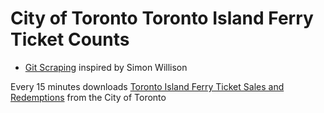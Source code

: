 # City of Toronto Toronto Island Ferry Ticket Counts

- [Git Scraping](https://simonwillison.net/2020/Oct/9/git-scraping/) inspired by Simon Willison

Every 15 minutes downloads [Toronto Island Ferry Ticket Sales and Redemptions](https://open.toronto.ca/dataset/toronto-island-ferry-ticket-counts/) from the City of Toronto